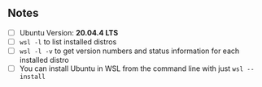 ## Notes
- [ ] Ubuntu Version: **20.04.4 LTS**
- [ ] `wsl -l` to list installed distros
- [ ] `wsl -l -v` to get version numbers and status information for each installed distro
- [ ] You can install Ubuntu in WSL from the command line with just `wsl --install`
